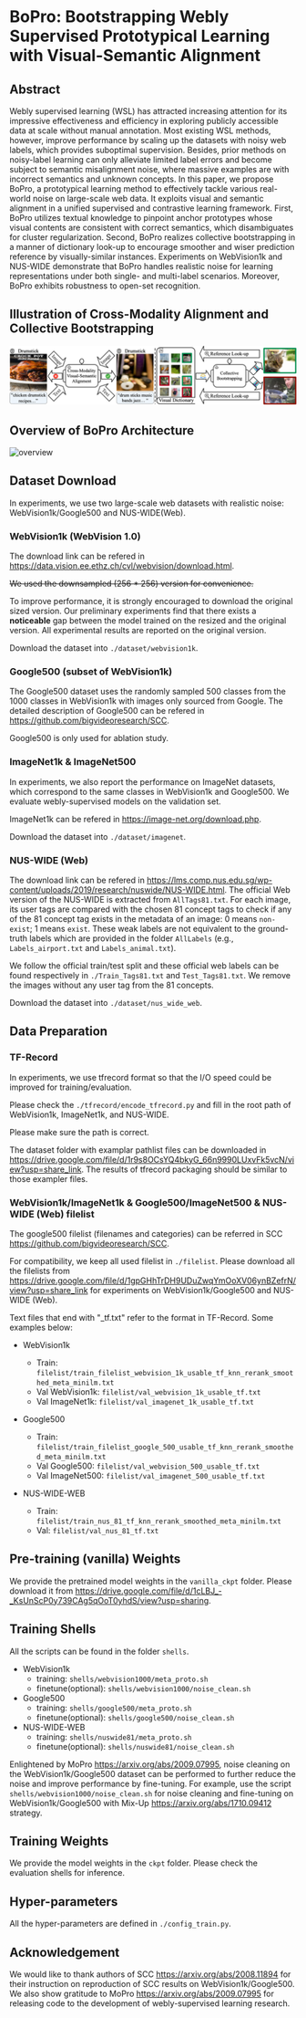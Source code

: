 # BoPro: Bootstrapping Webly Supervised Prototypical Learning with Visual-Semantic Alignment

## Abstract
Webly supervised learning (WSL) has attracted increasing attention for its impressive effectiveness and efficiency in exploring publicly accessible data at scale without manual annotation.
Most existing WSL methods,
however,
improve performance by scaling up the datasets with noisy web labels,
which provides suboptimal supervision.
Besides,
prior methods on noisy-label learning can only alleviate limited label errors and become subject to semantic misalignment noise,
where massive examples are with incorrect semantics and unknown concepts.
In this paper,
we propose BoPro, a prototypical learning method to effectively tackle various real-world noise on large-scale web data.
It exploits visual and semantic alignment in a unified supervised and contrastive learning framework.
First,
BoPro utilizes textual knowledge to pinpoint anchor prototypes whose visual contents are consistent with correct semantics,
which disambiguates for cluster regularization.
Second,
BoPro realizes collective bootstrapping in a manner of dictionary look-up to encourage smoother and wiser prediction reference by visually-similar instances.
Experiments on WebVision1k and NUS-WIDE demonstrate that BoPro handles realistic noise for learning representations under both single- and multi-label scenarios.
Moreover,
BoPro exhibits robustness to open-set recognition.
<!-- Codes and models will be available at \url{https://anonymous.4open.science/r/BoPro-F1D2}. -->

## Illustration of Cross-Modality Alignment and Collective Bootstrapping
![visualization](./imgs/1.png "We propose to explore cross-modality alignment (left) to reduce all kinds of noise including semantic noise, and collective bootstrapping (right) for label reference and regularization.")

## Overview of BoPro Architecture
![overview](./imgs/2.png "Overview of BoPro. Image encoders, projector, and classifiers are trained to learn the low-dimensional embedding space. Visual prototypes are initialized with anchors which are selected by matching denoised metadata to textual prototypes for semantic alignment. Prototypical contrastive learning is performed to constrain cluster distribution and visual prototypes are constantly polished with clean examples. In addition to instance-wise contrastive learning, the visual dictionary is exploited in collective bootstrapping where each of its key embeddings is matched to the query image for reference and regularization. Web labels are simultaneously adjusted to remove noise.")

## Dataset Download
In experiments, we use two large-scale web datasets with realistic noise: WebVision1k/Google500 and NUS-WIDE(Web).

### WebVision1k (WebVision 1.0)
The download link can be refered in <https://data.vision.ee.ethz.ch/cvl/webvision/download.html>.

~~We used the downsampled (256 * 256) version for convenience.~~

To improve performance, it is strongly encouraged to download the original sized version. Our preliminary experiments find that there exists a **noticeable** gap between the model trained on the resized and the original version. All experimental results are reported on the original version.

Download the dataset into ```./dataset/webvision1k```.

### Google500 (subset of WebVision1k)
The Google500 dataset uses the randomly sampled 500 classes from the 1000 classes in WebVision1k with images only sourced from Google. The detailed description of Google500 can be refered in <https://github.com/bigvideoresearch/SCC>.

Google500 is only used for ablation study.

### ImageNet1k & ImageNet500
In experiments, we also report the performance on ImageNet datasets, which correspond to the same classes in WebVision1k and Google500. We evaluate webly-supervised models on the validation set.

ImageNet1k can be refered in <https://image-net.org/download.php>.

Download the dataset into ```./dataset/imagenet```.

### NUS-WIDE (Web)
The download link can be refered in <https://lms.comp.nus.edu.sg/wp-content/uploads/2019/research/nuswide/NUS-WIDE.html>.
The official Web version of the NUS-WIDE is extracted from ```AllTags81.txt```. For each image, its user tags are compared with the chosen 81 concept tags to check if any of the 81 concept tag exists in the metadata of an image: 0 means ```non-exist```; 1 means ```exist```. These weak labels are not equivalent to the ground-truth labels which are provided in the folder ```AllLabels``` (e.g., ```Labels_airport.txt``` and ```Labels_animal.txt```).

We follow the official train/test split and these official web labels can be found respectively in ```./Train_Tags81.txt``` and ```Test_Tags81.txt```. We remove the images without any user tag from the 81 concepts. 

Download the dataset into ```./dataset/nus_wide_web```.

## Data Preparation

### TF-Record
In experiments, we use tfrecord format so that the I/O speed could be improved for training/evaluation.

Please check the ```./tfrecord/encode_tfrecord.py``` and fill in the root path of WebVision1k, ImageNet1k, and NUS-WIDE.

Please make sure the path is correct.

The dataset folder with examplar pathlist files can be downloaded in <https://drive.google.com/file/d/1r9s8OCsYQ4bkyG_66n9990LUxvFk5vcN/view?usp=share_link>. The results of tfrecord packaging should be similar to those exampler files.


### WebVision1k/ImageNet1k & Google500/ImageNet500 & NUS-WIDE (Web) filelist
The google500 filelist (filenames and categories) can be referred in SCC <https://github.com/bigvideoresearch/SCC>.

For compatibility, we keep all used filelist in ```./filelist```. Please download all the filelists from <https://drive.google.com/file/d/1gpGHhTrDH9UDuZwqYmOoXV06ynBZefrN/view?usp=share_link> for experiments on WebVision1k/Google500 and NUS-WIDE (Web).

Text files that end with "_tf.txt" refer to the format in TF-Record.
Some examples below:
* WebVision1k
    * Train: ```filelist/train_filelist_webvision_1k_usable_tf_knn_rerank_smoothed_meta_minilm.txt```
    * Val WebVision1k: ```filelist/val_webvision_1k_usable_tf.txt```
    * Val ImageNet1k: ```filelist/val_imagenet_1k_usable_tf.txt```

* Google500
    * Train: ```filelist/train_filelist_google_500_usable_tf_knn_rerank_smoothed_meta_minilm.txt```
    * Val Google500: ```filelist/val_webvision_500_usable_tf.txt```
    * Val ImageNet500: ```filelist/val_imagenet_500_usable_tf.txt```

* NUS-WIDE-WEB
    * Train: ```filelist/train_nus_81_tf_knn_rerank_smoothed_meta_minilm.txt```
    * Val: ```filelist/val_nus_81_tf.txt```

## Pre-training (vanilla) Weights
We provide the pretrained model weights in the ```vanilla_ckpt``` folder. Please download it from <https://drive.google.com/file/d/1cLBJ_-_KsUnScP0y739CAg5qOoT0yhdS/view?usp=sharing>.


## Training Shells
All the scripts can be found in the folder ```shells```.
* WebVision1k
    * training: ```shells/webvision1000/meta_proto.sh```
    * finetune(optional): ```shells/webvision1000/noise_clean.sh```
* Google500
    * training: ```shells/google500/meta_proto.sh```
    * finetune(optional): ```shells/google500/noise_clean.sh```
* NUS-WIDE-WEB
    * training: ```shells/nuswide81/meta_proto.sh```
    * finetune(optional): ```shells/nuswide81/noise_clean.sh```

Enlightened by MoPro <https://arxiv.org/abs/2009.07995>, noise cleaning on the WebVision1k/Google500 dataset can be performed to further reduce the noise and improve performance by fine-tuning.
For example, use the script ```shells/webvision1000/noise_clean.sh``` for noise cleaning and fine-tuning on WebVision1k/Google500 with Mix-Up <https://arxiv.org/abs/1710.09412> strategy.

## Training Weights
We provide the model weights in the ```ckpt``` folder. Please check the evaluation shells for inference.

## Hyper-parameters
All the hyper-parameters are defined in ```./config_train.py```.

## Acknowledgement
We would like to thank authors of SCC <https://arxiv.org/abs/2008.11894> for their instruction on reproduction of SCC results on WebVision1k/Google500.
We also show gratitude to MoPro <https://arxiv.org/abs/2009.07995> for releasing code to the development of webly-supervised learning research.
